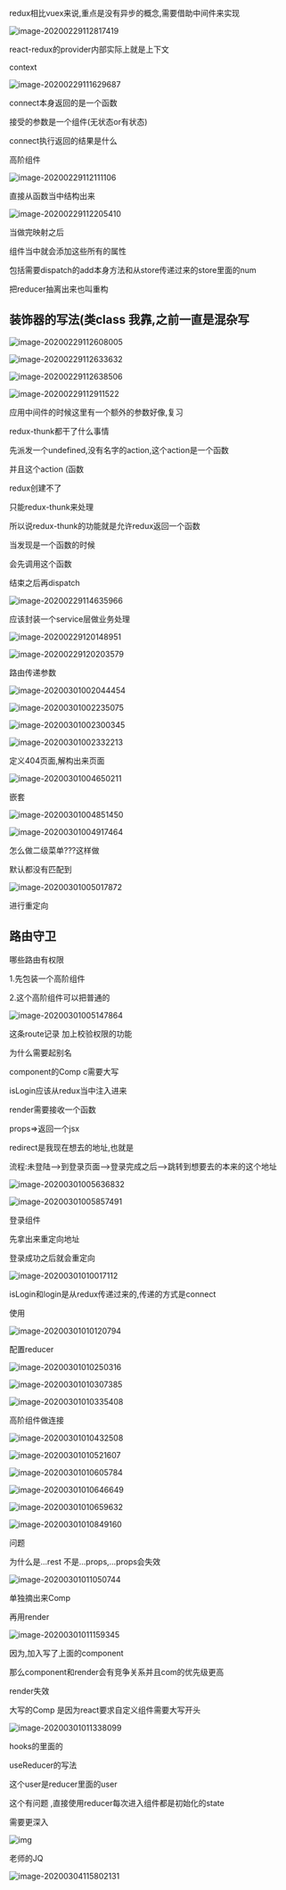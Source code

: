 redux相比vuex来说,重点是没有异步的概念,需要借助中间件来实现

![image-20200229112817419](C:\Users\Artificial\AppData\Roaming\Typora\typora-user-images\image-20200229112817419.png)

react-redux的provider内部实际上就是上下文

context

![image-20200229111629687](C:\Users\Artificial\AppData\Roaming\Typora\typora-user-images\image-20200229111629687.png)



connect本身返回的是一个函数

接受的参数是一个组件(无状态or有状态)

connect执行返回的结果是什么

高阶组件

![image-20200229112111106](C:\Users\Artificial\AppData\Roaming\Typora\typora-user-images\image-20200229112111106.png)

直接从函数当中结构出来

![image-20200229112205410](C:\Users\Artificial\AppData\Roaming\Typora\typora-user-images\image-20200229112205410.png)

当做完映射之后

组件当中就会添加这些所有的属性

包括需要dispatch的add本身方法和从store传递过来的store里面的num

把reducer抽离出来也叫重构



## 装饰器的写法(类class   我靠,之前一直是混杂写

![image-20200229112608005](C:\Users\Artificial\AppData\Roaming\Typora\typora-user-images\image-20200229112608005.png)

![image-20200229112633632](C:\Users\Artificial\AppData\Roaming\Typora\typora-user-images\image-20200229112633632.png)

![image-20200229112638506](C:\Users\Artificial\AppData\Roaming\Typora\typora-user-images\image-20200229112638506.png)

![image-20200229112911522](C:\Users\Artificial\AppData\Roaming\Typora\typora-user-images\image-20200229112911522.png)

应用中间件的时候这里有一个额外的参数好像,复习



redux-thunk都干了什么事情

先派发一个undefined,没有名字的action,这个action是一个函数

并且这个action (函数

redux创建不了

只能redux-thunk来处理

所以说redux-thunk的功能就是允许redux返回一个函数



当发现是一个函数的时候

会先调用这个函数

结束之后再dispatch



![image-20200229114635966](C:\Users\Artificial\AppData\Roaming\Typora\typora-user-images\image-20200229114635966.png)

应该封装一个service层做业务处理

![image-20200229120148951](C:\Users\Artificial\AppData\Roaming\Typora\typora-user-images\image-20200229120148951.png)

![image-20200229120203579](C:\Users\Artificial\AppData\Roaming\Typora\typora-user-images\image-20200229120203579.png)





路由传递参数

![image-20200301002044454](C:\Users\Artificial\AppData\Roaming\Typora\typora-user-images\image-20200301002044454.png)

![image-20200301002235075](C:\Users\Artificial\AppData\Roaming\Typora\typora-user-images\image-20200301002235075.png)

![image-20200301002300345](C:\Users\Artificial\AppData\Roaming\Typora\typora-user-images\image-20200301002300345.png)

![image-20200301002332213](C:\Users\Artificial\AppData\Roaming\Typora\typora-user-images\image-20200301002332213.png)





定义404页面,解构出来页面

![image-20200301004650211](C:\Users\Artificial\AppData\Roaming\Typora\typora-user-images\image-20200301004650211.png)





嵌套

![image-20200301004851450](C:\Users\Artificial\AppData\Roaming\Typora\typora-user-images\image-20200301004851450.png)

![image-20200301004917464](C:\Users\Artificial\AppData\Roaming\Typora\typora-user-images\image-20200301004917464.png)

怎么做二级菜单???这样做



默认都没有匹配到

![image-20200301005017872](C:\Users\Artificial\AppData\Roaming\Typora\typora-user-images\image-20200301005017872.png)

进行重定向



## 路由守卫

哪些路由有权限

1.先包装一个高阶组件

2.这个高阶组件可以把普通的

![image-20200301005147864](C:\Users\Artificial\AppData\Roaming\Typora\typora-user-images\image-20200301005147864.png)

这条route记录  加上校验权限的功能



为什么需要起别名

component的Comp c需要大写

isLogin应该从redux当中注入进来

render需要接收一个函数

props=>返回一个jsx

redirect是我现在想去的地址,也就是

流程:未登陆-->到登录页面-->登录完成之后-->跳转到想要去的本来的这个地址

![image-20200301005636832](C:\Users\Artificial\AppData\Roaming\Typora\typora-user-images\image-20200301005636832.png)

![image-20200301005857491](C:\Users\Artificial\AppData\Roaming\Typora\typora-user-images\image-20200301005857491.png)

登录组件

先拿出来重定向地址

登录成功之后就会重定向

![image-20200301010017112](C:\Users\Artificial\AppData\Roaming\Typora\typora-user-images\image-20200301010017112.png)



isLogin和login是从redux传递过来的,传递的方式是connect

使用

![image-20200301010120794](C:\Users\Artificial\AppData\Roaming\Typora\typora-user-images\image-20200301010120794.png)





配置reducer

![image-20200301010250316](C:\Users\Artificial\AppData\Roaming\Typora\typora-user-images\image-20200301010250316.png)

![image-20200301010307385](C:\Users\Artificial\AppData\Roaming\Typora\typora-user-images\image-20200301010307385.png)

![image-20200301010335408](C:\Users\Artificial\AppData\Roaming\Typora\typora-user-images\image-20200301010335408.png)





高阶组件做连接

![image-20200301010432508](C:\Users\Artificial\AppData\Roaming\Typora\typora-user-images\image-20200301010432508.png)

![image-20200301010521607](C:\Users\Artificial\AppData\Roaming\Typora\typora-user-images\image-20200301010521607.png)

![image-20200301010605784](C:\Users\Artificial\AppData\Roaming\Typora\typora-user-images\image-20200301010605784.png)

![image-20200301010646649](C:\Users\Artificial\AppData\Roaming\Typora\typora-user-images\image-20200301010646649.png)

![image-20200301010659632](C:\Users\Artificial\AppData\Roaming\Typora\typora-user-images\image-20200301010659632.png)

![image-20200301010849160](C:\Users\Artificial\AppData\Roaming\Typora\typora-user-images\image-20200301010849160.png)





问题

为什么是...rest 不是...props,...props会失效

![image-20200301011050744](C:\Users\Artificial\AppData\Roaming\Typora\typora-user-images\image-20200301011050744.png)

单独摘出来Comp

再用render

![image-20200301011159345](C:\Users\Artificial\AppData\Roaming\Typora\typora-user-images\image-20200301011159345.png)

因为,加入写了上面的component 

那么component和render会有竞争关系并且com的优先级更高

render失效



大写的Comp  是因为react要求自定义组件需要大写开头

![image-20200301011338099](C:\Users\Artificial\AppData\Roaming\Typora\typora-user-images\image-20200301011338099.png)



hooks的里面的

useReducer的写法


这个user是reducer里面的user

这个有问题 ,直接使用reducer每次进入组件都是初始化的state

需要更深入





![img](file:///C:\Users\Artificial\AppData\Roaming\Tencent\Users\826266129\QQ\WinTemp\RichOle\{~`1YIQ@5@E_S]R66_J10WV.png)





老师的JQ

![image-20200304115802131](C:\Users\Artificial\AppData\Roaming\Typora\typora-user-images\image-20200304115802131.png)